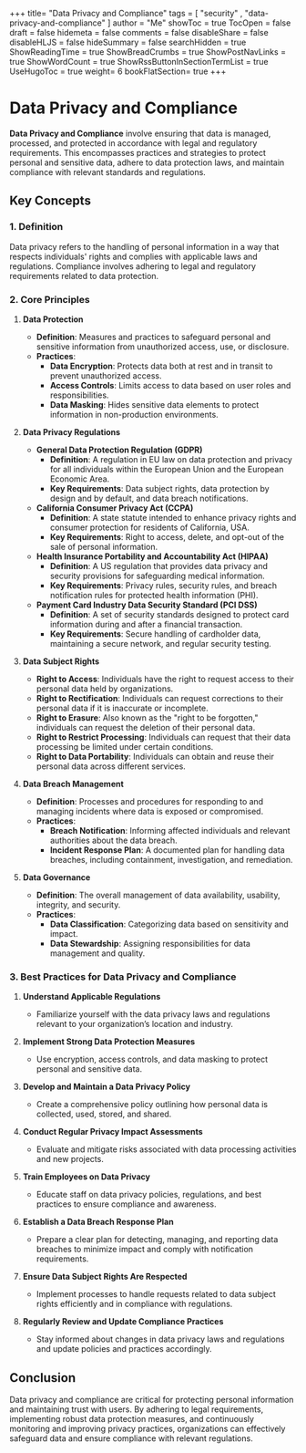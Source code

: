 +++
title= "Data Privacy and Compliance"
tags = [ "security" , "data-privacy-and-compliance" ]
author = "Me"
showToc = true
TocOpen = false
draft = false
hidemeta = false
comments = false
disableShare = false
disableHLJS = false
hideSummary = false
searchHidden = true
ShowReadingTime = true
ShowBreadCrumbs = true
ShowPostNavLinks = true
ShowWordCount = true
ShowRssButtonInSectionTermList = true
UseHugoToc = true
weight= 6
bookFlatSection= true
+++

# Data Privacy and Compliance

**Data Privacy and Compliance** involve ensuring that data is managed, processed, and protected in accordance with legal and regulatory requirements. This encompasses practices and strategies to protect personal and sensitive data, adhere to data protection laws, and maintain compliance with relevant standards and regulations.

## Key Concepts

### 1. **Definition**

Data privacy refers to the handling of personal information in a way that respects individuals' rights and complies with applicable laws and regulations. Compliance involves adhering to legal and regulatory requirements related to data protection.

### 2. **Core Principles**

1. **Data Protection**
   - **Definition**: Measures and practices to safeguard personal and sensitive information from unauthorized access, use, or disclosure.
   - **Practices**:
     - **Data Encryption**: Protects data both at rest and in transit to prevent unauthorized access.
     - **Access Controls**: Limits access to data based on user roles and responsibilities.
     - **Data Masking**: Hides sensitive data elements to protect information in non-production environments.

2. **Data Privacy Regulations**
   - **General Data Protection Regulation (GDPR)**
     - **Definition**: A regulation in EU law on data protection and privacy for all individuals within the European Union and the European Economic Area.
     - **Key Requirements**: Data subject rights, data protection by design and by default, and data breach notifications.
   - **California Consumer Privacy Act (CCPA)**
     - **Definition**: A state statute intended to enhance privacy rights and consumer protection for residents of California, USA.
     - **Key Requirements**: Right to access, delete, and opt-out of the sale of personal information.
   - **Health Insurance Portability and Accountability Act (HIPAA)**
     - **Definition**: A US regulation that provides data privacy and security provisions for safeguarding medical information.
     - **Key Requirements**: Privacy rules, security rules, and breach notification rules for protected health information (PHI).
   - **Payment Card Industry Data Security Standard (PCI DSS)**
     - **Definition**: A set of security standards designed to protect card information during and after a financial transaction.
     - **Key Requirements**: Secure handling of cardholder data, maintaining a secure network, and regular security testing.

3. **Data Subject Rights**
   - **Right to Access**: Individuals have the right to request access to their personal data held by organizations.
   - **Right to Rectification**: Individuals can request corrections to their personal data if it is inaccurate or incomplete.
   - **Right to Erasure**: Also known as the "right to be forgotten," individuals can request the deletion of their personal data.
   - **Right to Restrict Processing**: Individuals can request that their data processing be limited under certain conditions.
   - **Right to Data Portability**: Individuals can obtain and reuse their personal data across different services.

4. **Data Breach Management**
   - **Definition**: Processes and procedures for responding to and managing incidents where data is exposed or compromised.
   - **Practices**:
     - **Breach Notification**: Informing affected individuals and relevant authorities about the data breach.
     - **Incident Response Plan**: A documented plan for handling data breaches, including containment, investigation, and remediation.

5. **Data Governance**
   - **Definition**: The overall management of data availability, usability, integrity, and security.
   - **Practices**:
     - **Data Classification**: Categorizing data based on sensitivity and impact.
     - **Data Stewardship**: Assigning responsibilities for data management and quality.

### 3. **Best Practices for Data Privacy and Compliance**

1. **Understand Applicable Regulations**
   - Familiarize yourself with the data privacy laws and regulations relevant to your organization’s location and industry.

2. **Implement Strong Data Protection Measures**
   - Use encryption, access controls, and data masking to protect personal and sensitive data.

3. **Develop and Maintain a Data Privacy Policy**
   - Create a comprehensive policy outlining how personal data is collected, used, stored, and shared.

4. **Conduct Regular Privacy Impact Assessments**
   - Evaluate and mitigate risks associated with data processing activities and new projects.

5. **Train Employees on Data Privacy**
   - Educate staff on data privacy policies, regulations, and best practices to ensure compliance and awareness.

6. **Establish a Data Breach Response Plan**
   - Prepare a clear plan for detecting, managing, and reporting data breaches to minimize impact and comply with notification requirements.

7. **Ensure Data Subject Rights Are Respected**
   - Implement processes to handle requests related to data subject rights efficiently and in compliance with regulations.

8. **Regularly Review and Update Compliance Practices**
   - Stay informed about changes in data privacy laws and regulations and update policies and practices accordingly.

## Conclusion

Data privacy and compliance are critical for protecting personal information and maintaining trust with users. By adhering to legal requirements, implementing robust data protection measures, and continuously monitoring and improving privacy practices, organizations can effectively safeguard data and ensure compliance with relevant regulations.
